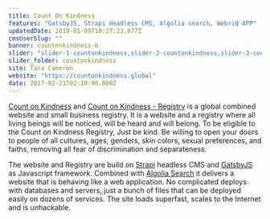 ```yaml
---
title: Count On Kindness
features: "GatsbyJS, Strapi Headless CMS, Algolia search, WebriQ APP"
updatedDate: 2019-01-09T10:27:23.877Z
cmsUserSlug: ""
banner: countonkindness-b
slider: "slider-1-countonkindness,slider-2-countonkindness,slider-3-countonkindness"
slider_folder: countonkindness
site: Tara Cameron
website: "https://countonkindness.global"
date: 2017-02-21T02:10:00.000Z
---
```


[Count on Kindness](https://www.countonkindness.global) and [Count on Kindness - Registry](https://registry.countonkindness.global/) is a global combined website and small business registry. It is a website and a registry where all living beings will be noticed, will be heard and will belong. To be eligible to the Count on Kindness Registry, Just be kind. Be willing to open your doors to people of all cultures, ages, genders, skin colors, sexual preferences, and faiths, removing all fear of discrimination and separateness.

The website and Registry are build on [Strapi](https://strapi.io/) headless CMS and [GatsbyJS](https://www.gatsbyjs.org/) as Javascript framework. Combined with [Algolia Search](https://www.algolia.com/) it delivers a website that is behaving like a web application. No complicated deploys with databases and servers, just a bunch of files that can be deployed easily on dozens of services. The site loads superfast, scales to the Internet and is unhackable.


